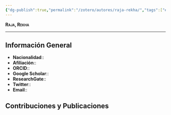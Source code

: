 ```yaml
---
{"dg-publish":true,"permalink":"/zotero/autores/raja-rekha/","tags":["#autor","#researcher"]}
---
```



<span style="font-variant:small-caps; font-weight: bold;"> Raja, Rekha </span>

---


## Información General

- **Nacionalidad**:: 
- **Afiliación**:: 
- **ORCID**:: 
- **Google Scholar**:: 
- **ResearchGate**:: 
- **Twitter**:: 
- **Email**::
  
## Contribuciones y Publicaciones






